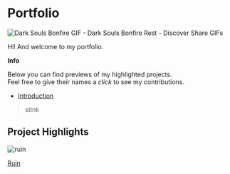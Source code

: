 # Portfolio

![Dark Souls Bonfire GIF - Dark Souls Bonfire Rest - Discover   Share GIFs](https://github.com/user-attachments/assets/25217c1c-dbca-4030-b8e6-0a28a4f189f0)

Hi! And welcome to my portfolio.

**Info**  

Below you can find previews of my highlighted projects.  
Feel free to give their names a *click* to see my contributions.

- [Introduction](#introduction)

> stink
## Project Highlights

![ruin](https://github.com/user-attachments/assets/a245ecd0-28f1-41de-830a-f050be9585d5)

[Ruin](#Ruin)
